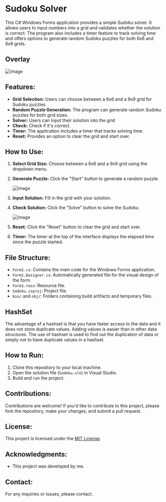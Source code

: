 # Sudoku Solver

This C# Windows Forms application provides a simple Sudoku solver. It allows users to input numbers into a grid and validates whether the solution is correct. The program also includes a timer feature to track solving time and offers options to generate random Sudoku puzzles for both 6x6 and 9x9 grids.

## Overlay 

![image](https://github.com/Noah316-spec/Sudoku-Spiel-Solver-Generator-/assets/106232024/a73c7e34-dbed-47cd-adc9-8644fb06af52)

## Features:
- **Grid Selection:** Users can choose between a 6x6 and a 9x9 grid for Sudoku puzzles.
- **Random Puzzle Generation:** The program can generate random Sudoku puzzles for both grid sizes.
- **Solver:** Users can input their solution into the grid 
- **Check:** Check if it's correct.
- **Timer:** The application includes a timer that tracks solving time.
- **Reset:** Provides an option to clear the grid and start over.

## How to Use:
1. **Select Grid Size:** Choose between a 6x6 and a 9x9 grid using the dropdown menu.
2. **Generate Puzzle:** Click the "Start" button to generate a random puzzle.

   ![image](https://github.com/Noah316-spec/Sudoku-Spiel-Solver-Generator-/assets/106232024/4c893edb-e8dd-402d-b650-89bc90dc64aa)

4. **Input Solution:** Fill in the grid with your solution.
5. **Check Solution:** Click the "Solve" button to solve the Sudoku.

   ![image](https://github.com/Noah316-spec/Sudoku-Spiel-Solver-Generator-/assets/106232024/4bb648ac-0330-4967-933e-ed8215901e63)
   
7. **Reset:** Click the "Reset" button to clear the grid and start over.
9. **Timer:** The timer at the top of the interface displays the elapsed time since the puzzle started.

## File Structure:
- `Form1.cs`: Contains the main code for the Windows Forms application.
- `Form1.Designer.cs`: Automatically generated file for the visual design of the form.
- `Form1.resx`: Resource file.
- `Sodoku.csproj`: Project file.
- `bin/` and `obj/`: Folders containing build artifacts and temporary files.

## HashSet 

The advantage of a hashset is that you have faster access to the data and it does not store duplicate values. Adding values is easier than in other data structures.
The use of hashset is used to find out the duplication of data or simply not to have duplicate values in a hashset. 


## How to Run:
1. Clone this repository to your local machine.
2. Open the solution file (`Sodoku.sln`) in Visual Studio.
3. Build and run the project.

## Contributions:
Contributions are welcome! If you'd like to contribute to this project, please fork the repository, make your changes, and submit a pull request.

## License:
This project is licensed under the [MIT License](LICENSE).

## Acknowledgments:
- This project was developed by me.

## Contact:
For any inquiries or issues, please contact.
